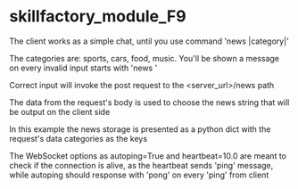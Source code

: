 # skillfactory_module_F9

The client works as a simple chat, until you use command 'news |category|'

The categories are: sports, cars, food, music. You'll be shown a message on every invalid input starts with 'news '

Correct input will invoke the post request to the <server_url>/news path

The data from the request's body is used to choose the news string that will be output on the client side

In this example the news storage is presented as a python dict with the request's data categories as the keys

The WebSocket options as autoping=True and heartbeat=10.0 are meant to check if the connection is alive, 
as the heartbeat sends 'ping' message, while autoping should response with 'pong' on every 'ping' from client
